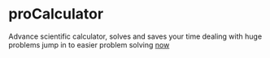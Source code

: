 # proCalculator
Advance scientific calculator, solves and saves your time dealing with huge problems
jump in to easier problem solving [now](https://abdullahmuslim.github.io/proCalculator)
